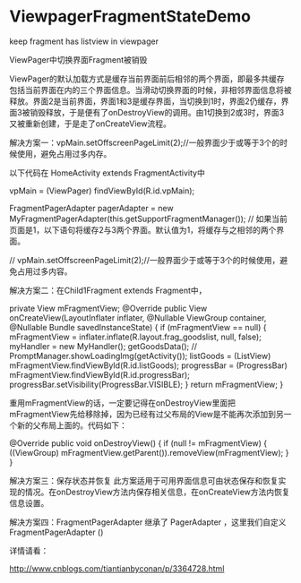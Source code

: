 # ViewpagerFragmentStateDemo
keep fragment has listview in viewpager 

ViewPager中切换界面Fragment被销毁

ViewPager的默认加载方式是缓存当前界面前后相邻的两个界面，即最多共缓存包括当前界面在内的三个界面信息。当滑动切换界面的时候，非相邻界面信息将被释放。界面2是当前界面，界面1和3是缓存界面，当切换到1时，界面2仍缓存，界面3被销毁释放，于是便有了onDestroyView的调用。由1切换到2或3时，界面3又被重新创建，于是走了onCreateView流程。

解决方案一：vpMain.setOffscreenPageLimit(2);//一般界面少于或等于3个的时候使用，避免占用过多内存。

以下代码在 HomeActivity extends FragmentActivity中

vpMain = (ViewPager) findViewById(R.id.vpMain);

FragmentPagerAdapter pagerAdapter = new MyFragmentPagerAdapter(this.getSupportFragmentManager());
// 如果当前页面是1，以下语句将缓存2与3两个界面。默认值为1，将缓存与之相邻的两个界面。

// vpMain.setOffscreenPageLimit(2);//一般界面少于或等于3个的时候使用，避免占用过多内容。


解决方案二：在Child1Fragment extends Fragment中，

private View mFragmentView;
@Override
public View onCreateView(LayoutInflater inflater, @Nullable ViewGroup container, @Nullable Bundle savedInstanceState) {
if (mFragmentView == null) {
mFragmentView = inflater.inflate(R.layout.frag_goodslist, null, false);
myHandler = new MyHandler();
getGoodsData();
// PromptManager.showLoadingImg(getActivity());
listGoods = (ListView) mFragmentView.findViewById(R.id.listGoods);
progressBar = (ProgressBar) mFragmentView.findViewById(R.id.progressBar);
progressBar.setVisibility(ProgressBar.VISIBLE);
}
return mFragmentView;
}

重用mFragmentView的话，一定要记得在onDestroyView里面把mFragmentView先给移除掉，因为已经有过父布局的View是不能再次添加到另一个新的父布局上面的。代码如下：

@Override
public void onDestroyView() {
if (null != mFragmentView) {
((ViewGroup) mFragmentView.getParent()).removeView(mFragmentView);
}
}


解决方案三：保存状态并恢复
此方案适用于可用界面信息可由状态保存和恢复实现的情况。在onDestroyView方法内保存相关信息，在onCreateView方法内恢复信息设置。 


解决方案四：FragmentPagerAdapter 继承了 PagerAdapter ，这里我们自定义 FragmentPagerAdapter ()

详情请看：

http://www.cnblogs.com/tiantianbyconan/p/3364728.html
